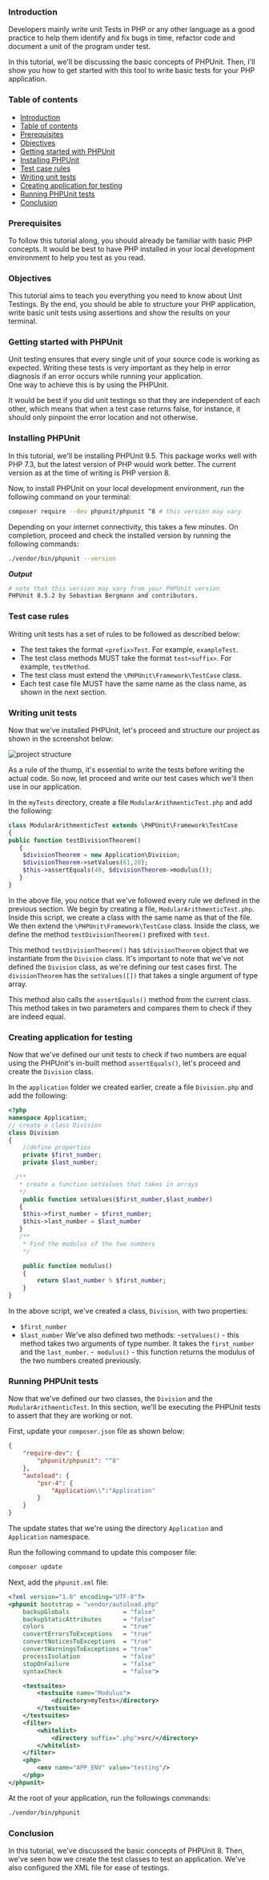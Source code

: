 ### Introduction
Developers mainly write unit Tests in PHP or any other language as a good practice to help them identify and fix bugs in time, refactor code and document a unit of the program under test.

In this tutorial, we'll be discussing the basic concepts of PHPUnit. Then, I'll show you how to get started with this tool to write basic tests for your PHP application.

### Table of contents
- [Introduction](#introduction)
- [Table of contents](#table-of-contents)
- [Prerequisites](#prerequisites)
- [Objectives](#objectives)
- [Getting started with PHPUnit](#getting-started-with-phpunit)
- [Installing PHPUnit](#installing-phpunit)
- [Test case rules](#test-case-rules)
- [Writing unit tests](#writing-unit-tests)
- [Creating application for testing](#creating-application-for-testing)
- [Running PHPUnit tests](#running-phpunit-tests)
- [Conclusion](#conclusion)
  
### Prerequisites
To follow this tutorial along, you should already be familiar with basic PHP concepts. It would be best to have PHP installed in your local development environment to help you test as you read.

### Objectives
This tutorial aims to teach you everything you need to know about Unit Testings. By the end, you should be able to structure your PHP application, write basic unit tests using assertions and show the results on your terminal.

### Getting started with PHPUnit
Unit testing ensures that every single unit of your source code is working as expected. Writing these tests is very important as they help in error diagnosis if an error occurs while running your application.  
One way to achieve this is by using the PHPUnit.

It would be best if you did unit testings so that they are independent of each other, which means that when a test case returns false, for instance, it should only pinpoint the error location and not otherwise.  

### Installing PHPUnit
In this tutorial, we'll be installing PHPUnit 9.5. This package works well with PHP 7.3, but the latest version of PHP would work better. The current version as at the time of writing is PHP version 8.  

Now, to install PHPUnit on your local development environment, run the following command on your terminal:
```bash
composer require --dev phpunit/phpunit ^8 # this version may vary
```

Depending on your internet connectivity, this takes a few minutes. On completion, proceed and check the installed version by running the following commands:

```bash
./vendor/bin/phpunit --version
```
***Output***

```bash
# note that this version may vary from your PHPUnit version
PHPUnit 8.5.2 by Sebastian Bergmann and contributors.
```

### Test case rules
Writing unit tests has a set of rules to be followed as described below:  
- The test takes the format `<prefix>Test`. For example, `exampleTest`.
- The test class methods MUST take the format `test<suffix>`. For example, `testMethod`.
- The test class must extend the `\PHPUnit\Framework\TestCase` class.
- Each test case file MUST have the same name as the class name, as shown in the next section.

### Writing unit tests
Now that we've installed PHPUnit, let's proceed and structure our project as shown in the screenshot below:  

![project structure](/engineering-education/phpunit/folder-structure.png)

As a rule of the thump, it's essential to write the tests before writing the actual code. So now, let proceed and write our test cases which we'll then use in our application.  

In the `myTests` directory, create a file `ModularArithmenticTest.php` and add the following:  

```php
class ModularArithmenticTest extends \PHPUnit\Framework\TestCase
{
public function testDivisionTheorem()
   {
    $divisionTheorem = new Application\Division;
    $divisionTheorem->setValues(61,20);
    $this->assertEquals(40, $divisionTheorem->modulus());
   }
}
```
In the above file, you notice that we've followed every rule we defined in the previous section. We begin by creating a file, `ModularArithmenticTest.php`.  Inside this script, we create a class with the same name as that of the file. We then extend the `\PHPUnit\Framework\TestCase` class. Inside the class, we define the method `testDivisionTheorem()` prefixed with `test`.

This method `testDivisionTheorem()`  has `$divisionTheorem` object that we instantiate from the `Division` class. It's important to note that we've not defined the `Division` class, as we're defining our test cases first. The `divisionTheorem` has the `setValues([])` that takes a single argument of type array.

This method also calls the `assertEquals()` method from the current class. This method takes in two parameters and compares them to check if they are indeed equal.

### Creating application for testing
Now that we've defined our unit tests to check if two numbers are equal using the PHPUnit's in-built method `assertEquals()`, let's proceed and create the `Division` class.

In the `application` folder we created earlier, create a file `Division.php` and add the following:  

```php
<?php
namespace Application;
// create a class Division
class Division
{
    //define properties
    private $first_number;
    private $last_number;

  /**
   * create a function setValues that takes in arrays 
   */
    public function setValues($first_number,$last_number)
   {
    $this->first_number = $first_number;
    $this->last_number = $last_number
   }
   /**
    * Find the modulus of the two numbers
    */

    public function modulus()
    {
        return $last_number % $first_number;
    }
}

```
In the above script, we've created a class, `Division`, with two properties:
- `$first_number`
- `$last_number`
We've also defined two methods:
-`setValues()` - this method takes two arguments of type number. It takes the `first_number` and the `last_number`.
-` modulus()` - this function returns the modulus of the two numbers created previously.

### Running PHPUnit tests
Now that we've defined our two classes, the `Division` and the `ModularArithmenticTest`. In this section, we'll be executing the PHPUnit tests to assert that they are working or not.

First, update your `composer.json` file as shown below:  
```json
{
    "require-dev": {
        "phpunit/phpunit": "^8"
    },
    "autoload": {
        "psr-4": {
            "Application\\":"Application"
        }
    }
}
```

The update states that we're using the directory `Application` and `Application` namespace.

Run the following command to update this composer file:
```bash
composer update
```
Next, add the `phpunit.xml` file:
```xml
<?xml version="1.0" encoding="UTF-8"?>
<phpunit bootstrap = "vendor/autoload.php"
    backupGlobals               = "false"
    backupStaticAttributes      = "false"
    colors                      = "true"
    convertErrorsToExceptions   = "true"
    convertNoticesToExceptions  = "true"
    convertWarningsToExceptions = "true"
    processIsolation            = "false"
    stopOnFailure               = "false"
    syntaxCheck                 = "false">

    <testsuites>
        <testsuite name="Modulus">
            <directory>myTests</directory>
        </testsuite>
    </testsuites>
    <filter>
        <whitelist>
            <directory suffix=".php">src/</directory>
        </whitelist>
    </filter>
    <php>
        <env name="APP_ENV" value="testing"/>
    </php>
</phpunit>

```
At the root of your application, run the followings commands:
```bash
./vendor/bin/phpunit
```
### Conclusion
In this tutorial, we've discussed the basic concepts of PHPUnit 8. Then, we've seen how we create the test classes to test an application. We've also configured the XML file for ease of testings.
